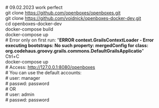 \# 09.02.2023 work perfect<br>
git clone https://github.com/openboxes/openboxes.git<br>
git clone https://github.com/voidnick/openboxes-docker-dev.git<br>
cd openboxes-docker-dev<br>
docker-compose build<br>
docker-compose up<br>
\# Error only on first run: "**ERROR context.GrailsContextLoader  - Error executing bootstraps: No such property: mergedConfig for class: org.codehaus.groovy.grails.commons.DefaultGrailsApplicatio**"<br>
Ctrl+C<br>
docker-compose up<br>
\# Access: http://127.0.0.1:8080/openboxes<br>
\# You can use the default accounts:<br>
\# user: manager<br>
\# passwd: password<br>
\# OR<br>
\# user: admin<br>
\# passwd: password<br>